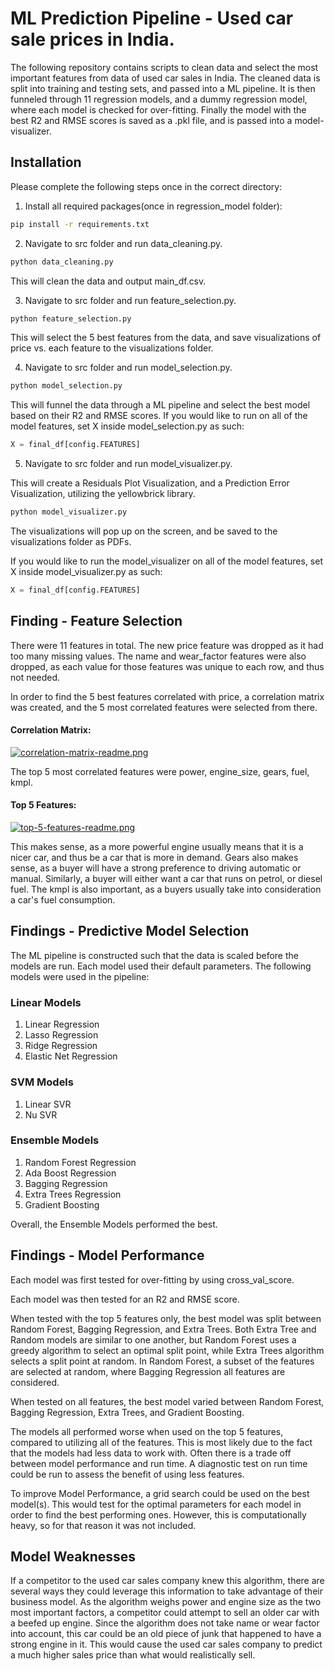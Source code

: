 # ML Prediction Pipeline - Used car sale prices in India. 

The following repository contains scripts to clean data and select the most
important features from data of used car sales in India.
The cleaned data is split into training and testing sets,
and passed into a ML pipeline. It is then funneled through 11 regression models,
and a dummy regression model, where each model is checked for over-fitting.
Finally the model with the best R2 and RMSE scores is saved as a .pkl file,
and is passed into a model-visualizer.

## Installation

Please complete the following steps once in the correct directory:

1. Install all required packages(once in regression_model folder):
```bash
pip install -r requirements.txt
```

2. Navigate to src folder and run data_cleaning.py.

```bash
python data_cleaning.py
```
This will clean the data and output  main_df.csv.

3. Navigate to src folder and run feature_selection.py.

```bash
python feature_selection.py
```
This will select the 5 best features from the data,
and save visualizations of price vs. each feature
to the visualizations folder.

4. Navigate to src folder and run model_selection.py.

```bash
python model_selection.py
```

This will funnel the data through a ML pipeline and
select the best model based on their R2 and RMSE scores. If you would like to run
on all of the model features, set X inside model_selection.py as such:

```python
X = final_df[config.FEATURES]
```

5. Navigate to src folder and run model_visualizer.py.

This will create a Residuals Plot Visualization, and a Prediction Error Visualization,
utilizing the yellowbrick library.

```bash
python model_visualizer.py
```
The visualizations will pop up on the screen, and be saved to the visualizations
folder as PDFs.

If you would like to run the model_visualizer
on all of the model features, set X inside model_visualizer.py as such:

```python
X = final_df[config.FEATURES]
```

## Finding - Feature Selection
There were 11 features in total. The new price feature was dropped as it had
too many missing values. The name and wear_factor features were also dropped, as
each value for those features was unique to each row, and thus not needed.

In order to find the 5 best features correlated
with price, a correlation matrix was created, and the 5 most correlated features
were selected from there.

#### Correlation Matrix:

[![correlation-matrix-readme.png](https://i.postimg.cc/SxHJsdwz/correlation-matrix-readme.png)](https://postimg.cc/MnbW37ZW)

The top 5 most correlated features were power, engine_size, gears, fuel, kmpl.

#### Top 5 Features:

[![top-5-features-readme.png](https://i.postimg.cc/K8jM4RjC/top-5-features-readme.png)](https://postimg.cc/fV4LrWxv)


This makes sense, as a more powerful engine usually means that it is a nicer car,
and thus be a car that is more in demand. Gears also makes sense, as a buyer will
have a strong preference to driving automatic or manual. Similarly, a buyer will
either want a car that runs on petrol, or diesel fuel. The kmpl is also important,
as a buyers usually take into consideration a car's fuel consumption.

## Findings - Predictive Model Selection

The ML pipeline is constructed such that the data is
scaled before the models are run. Each model used their default parameters. The
following models were used in the pipeline:

### Linear Models
1. Linear Regression
2. Lasso Regression
3. Ridge Regression
4. Elastic Net Regression

### SVM Models
1. Linear SVR
2. Nu SVR

### Ensemble Models
1. Random Forest Regression
2. Ada Boost Regression
3. Bagging Regression
4. Extra Trees Regression
5. Gradient Boosting

Overall, the Ensemble Models performed the best.

## Findings - Model Performance

Each model was first tested for over-fitting by using cross_val_score.

Each model was then tested for an R2 and RMSE score.

When tested with the top 5 features only, the best model was split between
Random Forest, Bagging Regression, and Extra Trees. Both Extra Tree and Random
models are similar to one another, but Random Forest uses a greedy algorithm to
select an optimal split point, while Extra Trees algorithm selects a
split point at random. In Random Forest, a subset of the features are selected
at random, where Bagging Regression all features are considered.

When tested on all features, the best model varied between Random Forest,
Bagging Regression, Extra Trees, and Gradient Boosting.

The models all performed worse when used on the top 5 features, compared to
utilizing all of the features. This is most likely due to the fact that the
models had less data to work with. Often there is a trade off between model
performance and run time. A diagnostic test on run time could be run to assess
the benefit of using less features.

To improve Model Performance, a grid search could be used on the
best model(s). This would test for the optimal parameters for each model in order
to find the best performing ones. However, this is computationally heavy,
so for that reason it was not included.

## Model Weaknesses

If a competitor to the used car sales company knew this algorithm, there are
several ways they could leverage this information to take advantage of
their business model. As the algorithm weighs power and engine size
as the two most important factors, a competitor could attempt to sell an older
car with a beefed up engine. Since the algorithm does not take
name or wear factor into account, this car could be an old piece of junk
that happened to have a strong engine in it. This would cause the used car sales
company to predict a much higher sales price than what would realistically sell.
